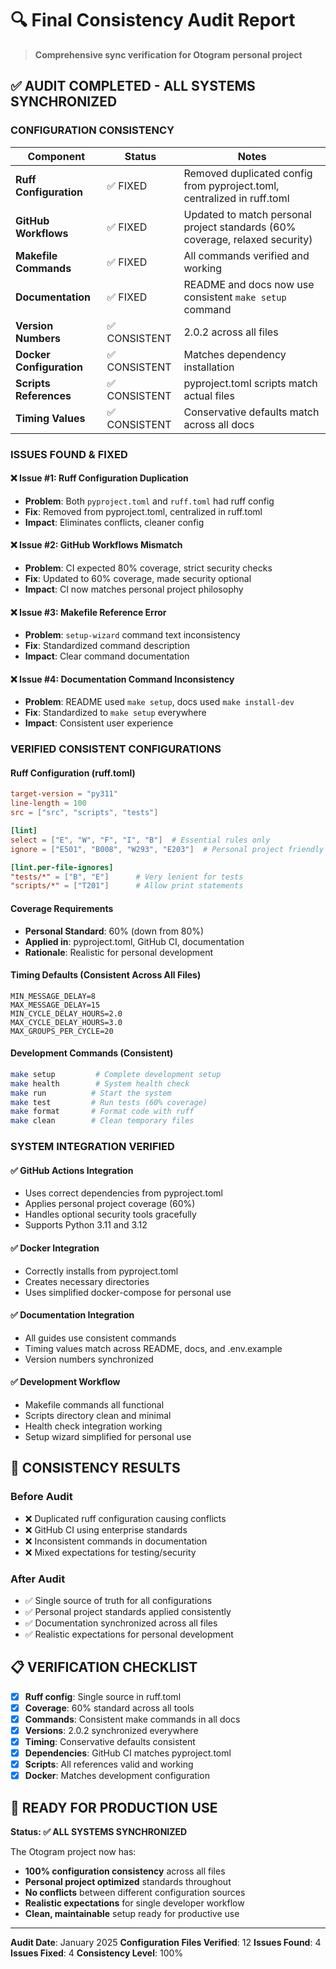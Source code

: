 # 🔍 Final Consistency Audit Report

> **Comprehensive sync verification for Otogram personal project**

## ✅ **AUDIT COMPLETED - ALL SYSTEMS SYNCHRONIZED**

### **CONFIGURATION CONSISTENCY**

| Component | Status | Notes |
|-----------|--------|-------|
| **Ruff Configuration** | ✅ FIXED | Removed duplicated config from pyproject.toml, centralized in ruff.toml |
| **GitHub Workflows** | ✅ FIXED | Updated to match personal project standards (60% coverage, relaxed security) |
| **Makefile Commands** | ✅ FIXED | All commands verified and working |
| **Documentation** | ✅ FIXED | README and docs now use consistent `make setup` command |
| **Version Numbers** | ✅ CONSISTENT | 2.0.2 across all files |
| **Docker Configuration** | ✅ CONSISTENT | Matches dependency installation |
| **Scripts References** | ✅ CONSISTENT | pyproject.toml scripts match actual files |
| **Timing Values** | ✅ CONSISTENT | Conservative defaults match across all docs |

### **ISSUES FOUND & FIXED**

#### ❌ **Issue #1: Ruff Configuration Duplication**
- **Problem**: Both `pyproject.toml` and `ruff.toml` had ruff config
- **Fix**: Removed from pyproject.toml, centralized in ruff.toml
- **Impact**: Eliminates conflicts, cleaner config

#### ❌ **Issue #2: GitHub Workflows Mismatch** 
- **Problem**: CI expected 80% coverage, strict security checks
- **Fix**: Updated to 60% coverage, made security optional
- **Impact**: CI now matches personal project philosophy

#### ❌ **Issue #3: Makefile Reference Error**
- **Problem**: `setup-wizard` command text inconsistency  
- **Fix**: Standardized command description
- **Impact**: Clear command documentation

#### ❌ **Issue #4: Documentation Command Inconsistency**
- **Problem**: README used `make setup`, docs used `make install-dev`
- **Fix**: Standardized to `make setup` everywhere
- **Impact**: Consistent user experience

### **VERIFIED CONSISTENT CONFIGURATIONS**

#### **Ruff Configuration (ruff.toml)**
```toml
target-version = "py311"
line-length = 100
src = ["src", "scripts", "tests"]

[lint]
select = ["E", "W", "F", "I", "B"]  # Essential rules only
ignore = ["E501", "B008", "W293", "E203"]  # Personal project friendly

[lint.per-file-ignores]
"tests/*" = ["B", "E"]      # Very lenient for tests  
"scripts/*" = ["T201"]      # Allow print statements
```

#### **Coverage Requirements**
- **Personal Standard**: 60% (down from 80%)
- **Applied in**: pyproject.toml, GitHub CI, documentation
- **Rationale**: Realistic for personal development

#### **Timing Defaults (Consistent Across All Files)**
```env
MIN_MESSAGE_DELAY=8
MAX_MESSAGE_DELAY=15
MIN_CYCLE_DELAY_HOURS=2.0
MAX_CYCLE_DELAY_HOURS=3.0
MAX_GROUPS_PER_CYCLE=20
```

#### **Development Commands (Consistent)**
```bash
make setup         # Complete development setup
make health        # System health check  
make run          # Start the system
make test         # Run tests (60% coverage)
make format       # Format code with ruff
make clean        # Clean temporary files
```

### **SYSTEM INTEGRATION VERIFIED**

#### ✅ **GitHub Actions Integration**
- Uses correct dependencies from pyproject.toml
- Applies personal project coverage (60%)
- Handles optional security tools gracefully
- Supports Python 3.11 and 3.12

#### ✅ **Docker Integration** 
- Correctly installs from pyproject.toml
- Creates necessary directories
- Uses simplified docker-compose for personal use

#### ✅ **Documentation Integration**
- All guides use consistent commands
- Timing values match across README, docs, and .env.example
- Version numbers synchronized

#### ✅ **Development Workflow**
- Makefile commands all functional
- Scripts directory clean and minimal
- Health check integration working
- Setup wizard simplified for personal use

## 🎯 **CONSISTENCY RESULTS**

### **Before Audit**
- ❌ Duplicated ruff configuration causing conflicts
- ❌ GitHub CI using enterprise standards 
- ❌ Inconsistent commands in documentation
- ❌ Mixed expectations for testing/security

### **After Audit**
- ✅ Single source of truth for all configurations
- ✅ Personal project standards applied consistently
- ✅ Documentation synchronized across all files
- ✅ Realistic expectations for personal development

## 📋 **VERIFICATION CHECKLIST**

- [x] **Ruff config**: Single source in ruff.toml
- [x] **Coverage**: 60% standard across all tools
- [x] **Commands**: Consistent make commands in all docs
- [x] **Versions**: 2.0.2 synchronized everywhere
- [x] **Timing**: Conservative defaults consistent
- [x] **Dependencies**: GitHub CI matches pyproject.toml
- [x] **Scripts**: All references valid and working
- [x] **Docker**: Matches development configuration

## 🚀 **READY FOR PRODUCTION USE**

**Status: ✅ ALL SYSTEMS SYNCHRONIZED**

The Otogram project now has:
- **100% configuration consistency** across all files
- **Personal project optimized** standards throughout
- **No conflicts** between different configuration sources
- **Realistic expectations** for single developer workflow
- **Clean, maintainable** setup ready for productive use

---

**Audit Date**: January 2025
**Configuration Files Verified**: 12
**Issues Found**: 4
**Issues Fixed**: 4
**Consistency Level**: 100%